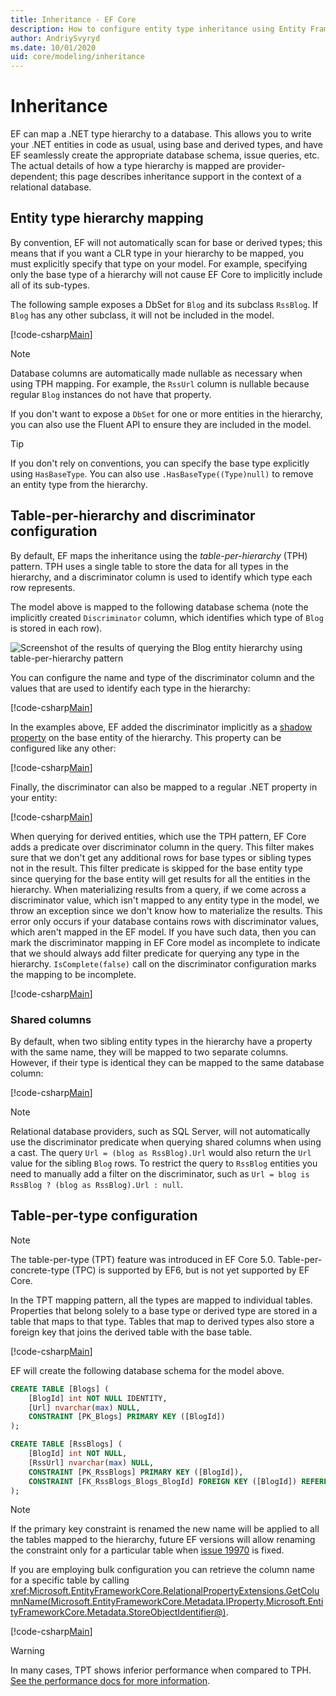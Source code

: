 ```yaml
---
title: Inheritance - EF Core
description: How to configure entity type inheritance using Entity Framework Core
author: AndriySvyryd
ms.date: 10/01/2020
uid: core/modeling/inheritance
---
```

# Inheritance

EF can map a .NET type hierarchy to a database. This allows you to write your .NET entities in code as usual, using base and derived types, and have EF seamlessly create the appropriate database schema, issue queries, etc. The actual details of how a type hierarchy is mapped are provider-dependent; this page describes inheritance support in the context of a relational database.

## Entity type hierarchy mapping

By convention, EF will not automatically scan for base or derived types; this means that if you want a CLR type in your hierarchy to be mapped, you must explicitly specify that type on your model. For example, specifying only the base type of a hierarchy will not cause EF Core to implicitly include all of its sub-types.

The following sample exposes a DbSet for `Blog` and its subclass `RssBlog`. If `Blog` has any other subclass, it will not be included in the model.

[!code-csharp[Main](../../../samples/core/Modeling/Inheritance/InheritanceDbSets.cs?name=InheritanceDbSets&highlight=3-4)]

> [!NOTE]
> Database columns are automatically made nullable as necessary when using TPH mapping. For example, the `RssUrl` column is nullable because regular `Blog` instances do not have that property.

If you don't want to expose a `DbSet` for one or more entities in the hierarchy, you can also use the Fluent API to ensure they are included in the model.

> [!TIP]
> If you don't rely on conventions, you can specify the base type explicitly using `HasBaseType`. You can also use `.HasBaseType((Type)null)` to remove an entity type from the hierarchy.

## Table-per-hierarchy and discriminator configuration

By default, EF maps the inheritance using the *table-per-hierarchy* (TPH) pattern. TPH uses a single table to store the data for all types in the hierarchy, and a discriminator column is used to identify which type each row represents.

The model above is mapped to the following database schema (note the implicitly created `Discriminator` column, which identifies which type of `Blog` is stored in each row).

![Screenshot of the results of querying the Blog entity hierarchy using table-per-hierarchy pattern](_static/inheritance-tph-data.png)

You can configure the name and type of the discriminator column and the values that are used to identify each type in the hierarchy:

[!code-csharp[Main](../../../samples/core/Modeling/Inheritance/FluentAPI/DiscriminatorConfiguration.cs?name=DiscriminatorConfiguration&highlight=4-6)]

In the examples above, EF added the discriminator implicitly as a [shadow property](xref:core/modeling/shadow-properties) on the base entity of the hierarchy. This property can be configured like any other:

[!code-csharp[Main](../../../samples/core/Modeling/Inheritance/FluentAPI/DiscriminatorPropertyConfiguration.cs?name=DiscriminatorPropertyConfiguration&highlight=4-5)]

Finally, the discriminator can also be mapped to a regular .NET property in your entity:

[!code-csharp[Main](../../../samples/core/Modeling/Inheritance/FluentAPI/NonShadowDiscriminator.cs?name=NonShadowDiscriminator&highlight=4)]

When querying for derived entities, which use the TPH pattern, EF Core adds a predicate over discriminator column in the query. This filter makes sure that we don't get any additional rows for base types or sibling types not in the result. This filter predicate is skipped for the base entity type since querying for the base entity will get results for all the entities in the hierarchy. When materializing results from a query, if we come across a discriminator value, which isn't mapped to any entity type in the model, we throw an exception since we don't know how to materialize the results. This error only occurs if your database contains rows with discriminator values, which aren't mapped in the EF model. If you have such data, then you can mark the discriminator mapping in EF Core model as incomplete to indicate that we should always add filter predicate for querying any type in the hierarchy. `IsComplete(false)` call on the discriminator configuration marks the mapping to be incomplete.

[!code-csharp[Main](../../../samples/core/Modeling/Inheritance/FluentAPI/DiscriminatorMappingIncomplete.cs?name=DiscriminatorMappingIncomplete&highlight=5)]

### Shared columns

By default, when two sibling entity types in the hierarchy have a property with the same name, they will be mapped to two separate columns. However, if their type is identical they can be mapped to the same database column:

[!code-csharp[Main](../../../samples/core/Modeling/Inheritance/FluentAPI/SharedTPHColumns.cs?name=SharedTPHColumns&highlight=9,13)]

> [!NOTE]
> Relational database providers, such as SQL Server, will not automatically use the discriminator predicate when querying shared columns when using a cast. The query `Url = (blog as RssBlog).Url` would also return the `Url` value for the sibling `Blog` rows. To restrict the query to `RssBlog` entities you need to manually add a filter on the discriminator, such as `Url = blog is RssBlog ? (blog as RssBlog).Url : null`.

## Table-per-type configuration

> [!NOTE]
> The table-per-type (TPT) feature was introduced in EF Core 5.0. Table-per-concrete-type (TPC) is supported by EF6, but is not yet supported by EF Core.

In the TPT mapping pattern, all the types are mapped to individual tables. Properties that belong solely to a base type or derived type are stored in a table that maps to that type. Tables that map to derived types also store a foreign key that joins the derived table with the base table.

[!code-csharp[Main](../../../samples/core/Modeling/Inheritance/FluentAPI/TPTConfiguration.cs?name=TPTConfiguration)]

EF will create the following database schema for the model above.

```sql
CREATE TABLE [Blogs] (
    [BlogId] int NOT NULL IDENTITY,
    [Url] nvarchar(max) NULL,
    CONSTRAINT [PK_Blogs] PRIMARY KEY ([BlogId])
);

CREATE TABLE [RssBlogs] (
    [BlogId] int NOT NULL,
    [RssUrl] nvarchar(max) NULL,
    CONSTRAINT [PK_RssBlogs] PRIMARY KEY ([BlogId]),
    CONSTRAINT [FK_RssBlogs_Blogs_BlogId] FOREIGN KEY ([BlogId]) REFERENCES [Blogs] ([BlogId]) ON DELETE NO ACTION
);
```

> [!NOTE]
> If the primary key constraint is renamed the new name will be applied to all the tables mapped to the hierarchy, future EF versions will allow renaming the constraint only for a particular table when [issue 19970](https://github.com/dotnet/efcore/issues/19970) is fixed.

If you are employing bulk configuration you can retrieve the column name for a specific table by calling <xref:Microsoft.EntityFrameworkCore.RelationalPropertyExtensions.GetColumnName(Microsoft.EntityFrameworkCore.Metadata.IProperty,Microsoft.EntityFrameworkCore.Metadata.StoreObjectIdentifier@)>.

[!code-csharp[Main](../../../samples/core/Modeling/Inheritance/FluentAPI/TPTConfiguration.cs?name=Metadata&highlight=10)]

> [!WARNING]
> In many cases, TPT shows inferior performance when compared to TPH. [See the performance docs for more information](xref:core/performance/modeling-for-performance#inheritance-mapping).
